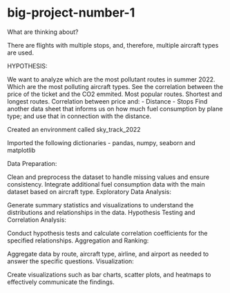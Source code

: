 # big-project-number-1

What are thinking about?

There are flights with multiple stops, and, therefore, multiple aircraft types are used. 

HYPOTHESIS:

We want to analyze which are the most pollutant routes in summer 2022.
Which are the most polluting aircraft types.
See the correlation between the price of the ticket and the CO2 emmited.
Most popular routes.
Shortest and longest routes.
Correlation between price and:
    - Distance
    - Stops
Find another data sheet that informs us on how much fuel consumption by plane type; and use that in connection with the distance.

Created an environment called sky_track_2022

Imported the following dictionaries - pandas, numpy, seaborn and matplotlib

Data Preparation:

Clean and preprocess the dataset to handle missing values and ensure consistency.
Integrate additional fuel consumption data with the main dataset based on aircraft type.
Exploratory Data Analysis:

Generate summary statistics and visualizations to understand the distributions and relationships in the data.
Hypothesis Testing and Correlation Analysis:

Conduct hypothesis tests and calculate correlation coefficients for the specified relationships.
Aggregation and Ranking:

Aggregate data by route, aircraft type, airline, and airport as needed to answer the specific questions.
Visualization:

Create visualizations such as bar charts, scatter plots, and heatmaps to effectively communicate the findings.
